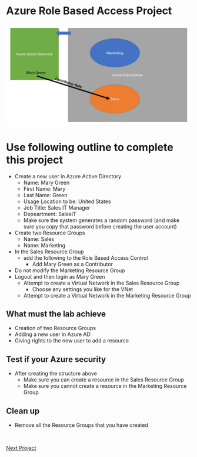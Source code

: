<!--
    <details><summary>Click for hint</summary><Strong> 

    ``` 
    HINT
    ```
    </Strong></details> 
    <details><summary>Click to see the answer</summary><Strong> 
    
    ```
    ANSWER
    ```
    </Strong></details> 
-->
# Azure Role Based Access Project

![AzureInfrstructure](../Pics/AzureProject2.jpg)

# Use following outline to complete this project

- Create a new user in Azure Active Directory
  - Name: Mary Green
  - First Name: Mary 
  - Last Name: Green
  - Usage Location to be: United States
  - Job Title: Sales IT Manager
  - Depeartment: SalesIT
  - Make sure the system generates a random password (and make sure you copy that password before creating the user account)
- Create two Resource Groups
  - Name: Sales
  - Name: Marketing
- In the Sales Resource Group
  - add the following to the Role Based Access Control
    - Add Mary Green as a Contributor 
- Do not modify the Marketing Resource Group 
- Logout and then login as Mary Green
  - Attempt to create a Virtual Network in the Sales Resource Group 
    - Choose any settings you like for the VNet
  - Attempt to create a Virtual Network in the Marketing Resource Group

## What must the lab achieve

- Creation of two Resource Groups
- Adding a new user in Azure AD
- Giving rights to the new user to add a resource  

## Test if your Azure security

- After creating the structure above
  - Make sure you can create a resource in the Sales Resource Group
  - Make sure you cannot create a resource in the Marketing Resource Group

## Clean up 
- Remove all the Resource Groups that you have created 
<br>

[Next Project](AzureProject3.md#azure-access-to-storage-account-via-a-service-endpoint)   

